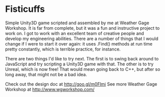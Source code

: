# Fisticuffs

Simple Unity3D game scripted and assembled by me at Weather Gage Workshop. It is far from complete, but it was a fun and instructive project to work on. I got to work with an excellent team of creative people and develop my engineering abilities. There are a number of things that I would change if I were to start it over again: it uses .Find() methods at run time pretty constantly, which is terrible practice, for instance.

There are two things I'd like to try next. The first is to swing back around to JavaScript and try scripting a Unity3D game with that. The other is to try Unreal, which is now free! That would mean going back to C++, but after so long away, that might not be a bad idea.

Check out the design doc at http://goo.gl/m0Flmi
See more Weather Gage Workshop at http://www.wgworkshop.com/
